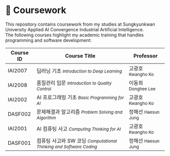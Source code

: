 # 🏫 Coursework

This repository contains coursework from my studies at Sungkyunkwan University Applied AI Convergence Industrial Artificial Intelligence.<br/>
The following courses highlight my academic training that handles programming and software development:

| Course ID | Course Title                                                                           | Professor                         |
| --------- | -------------------------------------------------------------------------------------- | --------------------------------- |
| IAI2007   | 딥러닝 기초 <small><i>Introduction to Deep Learning</i></small>                        | 고광호 <small>Kwangho Ko</small>  |
| IAI2008   | 품질관리 입문 <small><i>Introduction to Quality Control</i></small>                    | 이동희 <small>Donghee Lee</small> |
| IAI2002   | AI 프로그래밍 기초 <small><i>Basic Programming for AI</i></small>                      | 고광호 <small>Kwangho Ko</small>  |
| DASF002   | 문제해결과 알고리즘 <small><i>Problem Solving and Algorithm</i></small>                | 정해선 <small>Haesun Jung</small> |
| IAI2001   | AI 컴퓨팅 사고 <small><i>Computing Thinking for AI</i></small>                         | 고광호 <small>Kwangho Ko</small>  |
| DASF001   | 컴퓨팅 사고와 SW 코딩 <small><i>Computational Thinking and Software Coding</i></small> | 정해선 <small>Haesun Jung</small> |
